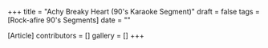 +++
title = "Achy Breaky Heart (90's Karaoke Segment)"
draft = false
tags = [Rock-afire 90's Segments]
date = ""

[Article]
contributors = []
gallery = []
+++